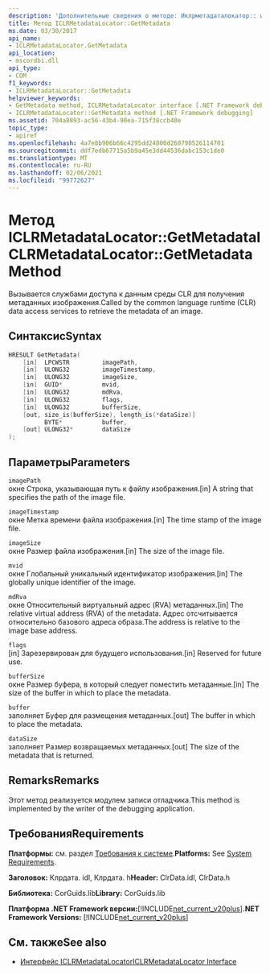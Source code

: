 ```yaml
---
description: 'Дополнительные сведения о методе: Иклрметадаталокатор:: with Metadata'
title: Метод ICLRMetadataLocator::GetMetadata
ms.date: 03/30/2017
api_name:
- ICLRMetadataLocator.GetMetadata
api_location:
- mscordbi.dll
api_type:
- COM
f1_keywords:
- ICLRMetadataLocator::GetMetadata
helpviewer_keywords:
- GetMetadata method, ICLRMetadataLocator interface [.NET Framework debugging]
- ICLRMetadataLocator::GetMetadata method [.NET Framework debugging]
ms.assetid: 704a8893-ac56-43b4-90ea-715f38ccb40e
topic_type:
- apiref
ms.openlocfilehash: 4a7e8b906b66c4295dd24800d260790526114701
ms.sourcegitcommit: ddf7edb67715a5b9a45e3dd44536dabc153c1de0
ms.translationtype: MT
ms.contentlocale: ru-RU
ms.lasthandoff: 02/06/2021
ms.locfileid: "99772627"
---
```

# <a name="iclrmetadatalocatorgetmetadata-method"></a><span data-ttu-id="0cde2-103">Метод ICLRMetadataLocator::GetMetadata</span><span class="sxs-lookup"><span data-stu-id="0cde2-103">ICLRMetadataLocator::GetMetadata Method</span></span>

<span data-ttu-id="0cde2-104">Вызывается службами доступа к данным среды CLR для получения метаданных изображения.</span><span class="sxs-lookup"><span data-stu-id="0cde2-104">Called by the common language runtime (CLR) data access services to retrieve the metadata of an image.</span></span>  
  
## <a name="syntax"></a><span data-ttu-id="0cde2-105">Синтаксис</span><span class="sxs-lookup"><span data-stu-id="0cde2-105">Syntax</span></span>  
  
```cpp  
HRESULT GetMetadata(  
    [in]  LPCWSTR         imagePath,  
    [in]  ULONG32         imageTimestamp,  
    [in]  ULONG32         imageSize,  
    [in]  GUID*           mvid,  
    [in]  ULONG32         mdRva,  
    [in]  ULONG32         flags,  
    [in]  ULONG32         bufferSize,  
    [out, size_is(bufferSize), length_is(*dataSize)]  
          BYTE*           buffer,  
    [out] ULONG32*        dataSize  
);  
```  
  
## <a name="parameters"></a><span data-ttu-id="0cde2-106">Параметры</span><span class="sxs-lookup"><span data-stu-id="0cde2-106">Parameters</span></span>  

 `imagePath`  
 <span data-ttu-id="0cde2-107">окне Строка, указывающая путь к файлу изображения.</span><span class="sxs-lookup"><span data-stu-id="0cde2-107">[in] A string that specifies the path of the image file.</span></span>  
  
 `imageTimestamp`  
 <span data-ttu-id="0cde2-108">окне Метка времени файла изображения.</span><span class="sxs-lookup"><span data-stu-id="0cde2-108">[in] The time stamp of the image file.</span></span>  
  
 `imageSize`  
 <span data-ttu-id="0cde2-109">окне Размер файла изображения.</span><span class="sxs-lookup"><span data-stu-id="0cde2-109">[in] The size of the image file.</span></span>  
  
 `mvid`  
 <span data-ttu-id="0cde2-110">окне Глобальный уникальный идентификатор изображения.</span><span class="sxs-lookup"><span data-stu-id="0cde2-110">[in] The globally unique identifier of the image.</span></span>  
  
 `mdRva`  
 <span data-ttu-id="0cde2-111">окне Относительный виртуальный адрес (RVA) метаданных.</span><span class="sxs-lookup"><span data-stu-id="0cde2-111">[in] The relative virtual address (RVA) of the metadata.</span></span> <span data-ttu-id="0cde2-112">Адрес отсчитывается относительно базового адреса образа.</span><span class="sxs-lookup"><span data-stu-id="0cde2-112">The address is relative to the image base address.</span></span>  
  
 `flags`  
 <span data-ttu-id="0cde2-113">[in] Зарезервирован для будущего использования.</span><span class="sxs-lookup"><span data-stu-id="0cde2-113">[in] Reserved for future use.</span></span>  
  
 `bufferSize`  
 <span data-ttu-id="0cde2-114">окне Размер буфера, в который следует поместить метаданные.</span><span class="sxs-lookup"><span data-stu-id="0cde2-114">[in] The size of the buffer in which to place the metadata.</span></span>  
  
 `buffer`  
 <span data-ttu-id="0cde2-115">заполняет Буфер для размещения метаданных.</span><span class="sxs-lookup"><span data-stu-id="0cde2-115">[out] The buffer in which to place the metadata.</span></span>  
  
 `dataSize`  
 <span data-ttu-id="0cde2-116">заполняет Размер возвращаемых метаданных.</span><span class="sxs-lookup"><span data-stu-id="0cde2-116">[out] The size of the metadata that is returned.</span></span>  
  
## <a name="remarks"></a><span data-ttu-id="0cde2-117">Remarks</span><span class="sxs-lookup"><span data-stu-id="0cde2-117">Remarks</span></span>  

 <span data-ttu-id="0cde2-118">Этот метод реализуется модулем записи отладчика.</span><span class="sxs-lookup"><span data-stu-id="0cde2-118">This method is implemented by the writer of the debugging application.</span></span>  
  
## <a name="requirements"></a><span data-ttu-id="0cde2-119">Требования</span><span class="sxs-lookup"><span data-stu-id="0cde2-119">Requirements</span></span>  

 <span data-ttu-id="0cde2-120">**Платформы:** см. раздел [Требования к системе](../../get-started/system-requirements.md).</span><span class="sxs-lookup"><span data-stu-id="0cde2-120">**Platforms:** See [System Requirements](../../get-started/system-requirements.md).</span></span>  
  
 <span data-ttu-id="0cde2-121">**Заголовок:** Клрдата. idl, Клрдата. h</span><span class="sxs-lookup"><span data-stu-id="0cde2-121">**Header:** ClrData.idl, ClrData.h</span></span>  
  
 <span data-ttu-id="0cde2-122">**Библиотека:** CorGuids.lib</span><span class="sxs-lookup"><span data-stu-id="0cde2-122">**Library:** CorGuids.lib</span></span>  
  
 <span data-ttu-id="0cde2-123">**Платформа .NET Framework версии:**[!INCLUDE[net_current_v20plus](../../../../includes/net-current-v20plus-md.md)]</span><span class="sxs-lookup"><span data-stu-id="0cde2-123">**.NET Framework Versions:** [!INCLUDE[net_current_v20plus](../../../../includes/net-current-v20plus-md.md)]</span></span>  
  
## <a name="see-also"></a><span data-ttu-id="0cde2-124">См. также</span><span class="sxs-lookup"><span data-stu-id="0cde2-124">See also</span></span>

- [<span data-ttu-id="0cde2-125">Интерфейс ICLRMetadataLocator</span><span class="sxs-lookup"><span data-stu-id="0cde2-125">ICLRMetadataLocator Interface</span></span>](iclrmetadatalocator-interface.md)
